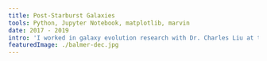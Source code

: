 ```yaml
---
title: Post-Starburst Galaxies
tools: Python, Jupyter Notebook, matplotlib, marvin
date: 2017 - 2019
intro: 'I worked in galaxy evolution research with Dr. Charles Liu at the American Museum of Natural History in New York City. This involved extracting and visualizing spectroscopic maps of galaxies from the MaNGA (Mapping Nearby Galaxies at Apache Point Observatory) survey using Python. In 2019, also worked with my research group to categorize over 1000 galaxies in the Sloan Digital Sky Survey, and identify post-starburst (E+A) galaxies. These galaxies are particularly interesting because their shape and stellar composition makes up less than 1% of galaxies observed thus far. Our goal is to figure out how, where, and why they occur.'
featuredImage: ./balmer-dec.jpg
---
```

